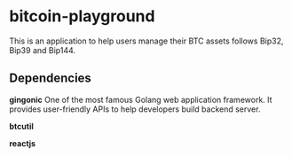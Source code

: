 # bitcoin-playground

This is an application to help users manage their BTC assets follows Bip32, Bip39 and Bip144. 

## Dependencies
__gingonic__
One of the most famous Golang web application framework. It provides user-friendly APIs
to help developers build backend server. 

__btcutil__ 


__reactjs__